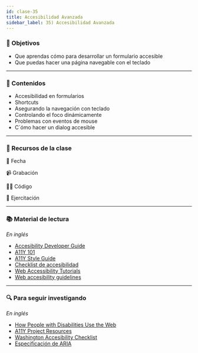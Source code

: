 ```yaml
---
id: clase-35
title: Accesibilidad Avanzada
sidebar_label: 35) Accesibilidad Avanzada
---
```


### 🏁 Objetivos

- Que aprendas cómo para desarrollar un formulario accesible
- Que puedas hacer una página navegable con el teclado

---

### 📝 Contenidos

- Accesibilidad en formularios
- Shortcuts
- Asegurando la navegación con teclado
- Controlando el foco dinámicamente
- Problemas con eventos de mouse
- C´ómo hacer un dialog accesible

---

### 🚀 Recursos de la clase

📆 Fecha

📹 Grabación

👩‍💻 Código

💪 Ejercitación

---

### 📚 Material de lectura

_En inglés_

- [Accesibility Developer Guide](https://www.accessibility-developer-guide.com/)
- [A11Y 101](https://a11y-101.com/)
- [A11Y Style Guide](https://a11y-style-guide.com/style-guide/)
- [Checklist de accesibilidad](https://www.a11yproject.com/checklist/)
- [Web Accessibility Tutorials](https://www.w3.org/WAI/tutorials/)
- [Web accesibility guidelines](http://web-accessibility.carnegiemuseums.org/)

---

### 🔍 Para seguir investigando

_En inglés_

- [How People with Disabilities Use the Web](https://www.w3.org/WAI/people-use-web/)
- [A11Y Project Resources](https://www.a11yproject.com/resources/)
- [Washington Accesibility Checklist](https://www.washington.edu/accessibility/checklist/)
- [Especificación de ARIA](https://www.w3.org/TR/wai-aria-practices-1.1/#intro)
